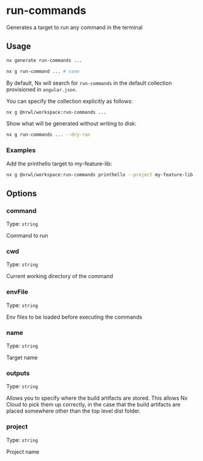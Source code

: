 # run-commands

Generates a target to run any command in the terminal

## Usage

```bash
nx generate run-commands ...
```

```bash
nx g run-command ... # same
```

By default, Nx will search for `run-commands` in the default collection provisioned in `angular.json`.

You can specify the collection explicitly as follows:

```bash
nx g @nrwl/workspace:run-commands ...
```

Show what will be generated without writing to disk:

```bash
nx g run-commands ... --dry-run
```

### Examples

Add the printhello target to my-feature-lib:

```bash
nx g @nrwl/workspace:run-commands printhello --project my-feature-lib --command 'echo hello'
```

## Options

### command

Type: `string`

Command to run

### cwd

Type: `string`

Current working directory of the command

### envFile

Type: `string`

Env files to be loaded before executing the commands

### name

Type: `string`

Target name

### outputs

Type: `string`

Allows you to specify where the build artifacts are stored. This allows Nx Cloud to pick them up correctly, in the case that the build artifacts are placed somewhere other than the top level dist folder.

### project

Type: `string`

Project name
